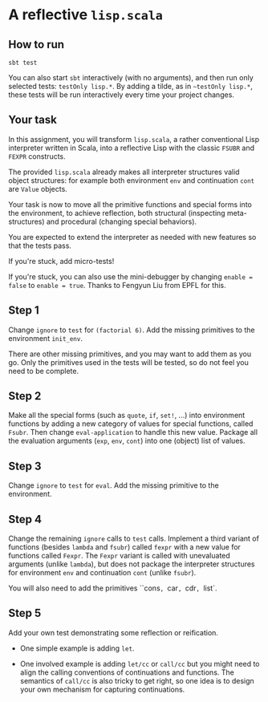 # A reflective `lisp.scala`

## How to run

`sbt test`

You can also start `sbt` interactively (with no arguments), and then
run only selected tests: `testOnly lisp.*`. By adding a tilde, as in
`~testOnly lisp.*`, these tests will be run interactively every time
your project changes.

## Your task

In this assignment, you will transform `lisp.scala`, a rather
conventional Lisp interpreter written in Scala, into a reflective
Lisp with the classic `FSUBR` and `FEXPR` constructs.

The provided `lisp.scala` already makes all interpreter structures
valid object structures: for example both environment `env` and
continuation `cont` are `Value` objects.

Your task is now to move all the primitive functions and special forms
into the environment, to achieve reflection, both structural
(inspecting meta-structures) and procedural (changing special
behaviors).

You are expected to extend the interpreter as needed with new features
so that the tests pass.

If you're stuck, add micro-tests!

If you're stuck, you can also use the mini-debugger by changing
`enable = false` to `enable = true`. Thanks to Fengyun Liu from EPFL
for this.

## Step 1

Change `ignore` to `test` for `(factorial 6)`. Add the missing
primitives to the environment `init_env`.

There are other missing primitives, and you may want to add them as
you go. Only the primitives used in the tests will be tested, so do
not feel you need to be complete.

## Step 2

Make all the special forms (such as `quote`, `if`, `set!`, ...) into
environment functions by adding a new category of values for special
functions, called `Fsubr`. Then change `eval-application` to handle
this new value. Package all the evaluation arguments (`exp`, `env`,
`cont`) into one (object) list of values.

## Step 3

Change `ignore` to `test` for `eval`. Add the missing primitive to the
environment.

## Step 4

Change the remaining `ignore` calls to `test` calls. Implement a third
variant of functions (besides `lambda` and `fsubr`) called `fexpr`
with a new value for functions called `Fexpr`. The `Fexpr` variant is
called with unevaluated arguments (unlike `lambda`), but does not
package the interpreter structures for environment `env` and
continuation `cont` (unlike `fsubr`).

You will also need to add the primitives ``cons`, `car`, `cdr`,
`list`.

## Step 5

Add your own test demonstrating some reflection or reification.

- One simple example is adding `let`.

- One involved example is adding `let/cc` or `call/cc` but you might
  need to align the calling conventions of continuations and
  functions. The semantics of `call/cc` is also tricky to get right,
  so one idea is to design your own mechanism for capturing
  continuations.
